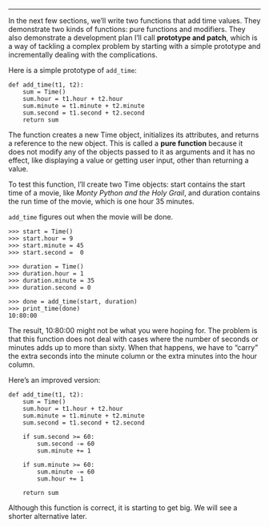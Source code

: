 --------------

In the next few sections, we’ll write two functions that add time values. They demonstrate two kinds of functions: pure functions and modifiers. They also demonstrate a development plan I’ll call <span>**prototype and patch**</span>, which is a way of tackling a complex problem by starting with a simple prototype and incrementally dealing with the complications.

Here is a simple prototype of `add_time`:

    def add_time(t1, t2):
        sum = Time()
        sum.hour = t1.hour + t2.hour
        sum.minute = t1.minute + t2.minute
        sum.second = t1.second + t2.second
        return sum

The function creates a new <span>Time</span> object, initializes its attributes, and returns a reference to the new object. This is called a <span>**pure function**</span> because it does not modify any of the objects passed to it as arguments and it has no effect, like displaying a value or getting user input, other than returning a value.

To test this function, I’ll create two Time objects: <span>start</span> contains the start time of a movie, like <span>*Monty Python and the Holy Grail*</span>, and <span>duration</span> contains the run time of the movie, which is one hour 35 minutes.

`add_time` figures out when the movie will be done.

    >>> start = Time()
    >>> start.hour = 9
    >>> start.minute = 45
    >>> start.second =  0

    >>> duration = Time()
    >>> duration.hour = 1
    >>> duration.minute = 35
    >>> duration.second = 0

    >>> done = add_time(start, duration)
    >>> print_time(done)
    10:80:00

The result, <span>10:80:00</span> might not be what you were hoping for. The problem is that this function does not deal with cases where the number of seconds or minutes adds up to more than sixty. When that happens, we have to “carry” the extra seconds into the minute column or the extra minutes into the hour column.

Here’s an improved version:

    def add_time(t1, t2):
        sum = Time()
        sum.hour = t1.hour + t2.hour
        sum.minute = t1.minute + t2.minute
        sum.second = t1.second + t2.second

        if sum.second >= 60:
            sum.second -= 60
            sum.minute += 1

        if sum.minute >= 60:
            sum.minute -= 60
            sum.hour += 1

        return sum

Although this function is correct, it is starting to get big. We will see a shorter alternative later.

